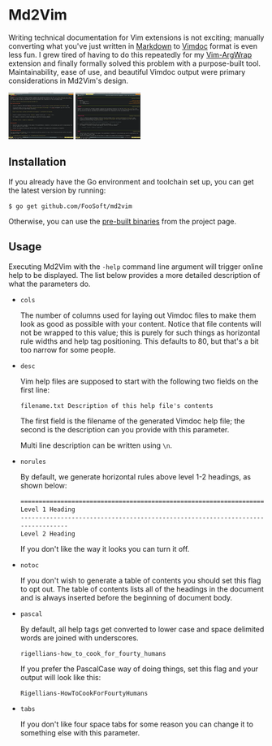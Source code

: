 <!-- +++
Area = "projects"
GitHub = "md2vim"
Layout = "page"
Tags = ["blackfriday", "golang", "markdown", "md2vim", "vim", "mit license"]
Description = "Tool for automatically converting markdown to vimdoc format."
Collection = "ProjectsComplete"
+++ -->

# Md2Vim

Writing technical documentation for Vim extensions is not exciting; manually converting what you've just written in
[Markdown](https://daringfireball.net/projects/markdown/) to
[Vimdoc](http://vimdoc.sourceforge.net/htmldoc/usr_toc.html) format is even less fun. I grew tired of having to do this
repeatedly for my [Vim-ArgWrap](https://foosoft.net/projects/vim-argwrap/) extension and finally formally solved this
problem with a purpose-built tool. Maintainability, ease of use, and beautiful Vimdoc output were primary considerations
in Md2Vim's design.

[![Markdown source file](img/markdown-thumb.png)](img/markdown.png)
[![Vimdoc target file](img/vimdoc-thumb.png)](img/vimdoc.png)

## Installation

If you already have the Go environment and toolchain set up, you can get the latest version by running:

```
$ go get github.com/FooSoft/md2vim
```

Otherwise, you can use the [pre-built binaries](https://github.com/FooSoft/md2vim/releases) from the project page.

## Usage

Executing Md2Vim with the `-help` command line argument will trigger online help to be displayed. The list below
provides a more detailed description of what the parameters do.

*   `cols`

    The number of columns used for laying out Vimdoc files to make them look as good as possible with your content.
    Notice that file contents will not be wrapped to this value; this is purely for such things as horizontal rule
    widths and help tag positioning. This defaults to 80, but that's a bit too narrow for some people.

*   `desc`

    Vim help files are supposed to start with the following two fields on the first line:

    ```
    filename.txt Description of this help file's contents
    ```

    The first field is the filename of the generated Vimdoc help file; the second is the description can you provide
    with this parameter.

    Multi line description can be written using `\n`.

*   `norules`

    By default, we generate horizontal rules above level 1-2 headings, as shown below:

    ```
    ================================================================================
    Level 1 Heading
    --------------------------------------------------------------------------------
    Level 2 Heading
    ```
    If you don't like the way it looks you can turn it off.

*   `notoc`

    If you don't wish to generate a table of contents you should set this flag to opt out. The table of contents lists
    all of the headings in the document and is always inserted before the beginning of document body.

*   `pascal`

    By default, all help tags get converted to lower case and space delimited words are joined with underscores.

    ```
    rigellians-how_to_cook_for_fourty_humans
    ```

    If you prefer the PascalCase way of doing things, set this flag and your output will look like this:

    ```
    Rigellians-HowToCookForFourtyHumans
    ```

*   `tabs`

    If you don't like four space tabs for some reason you can change it to something else with this parameter.

